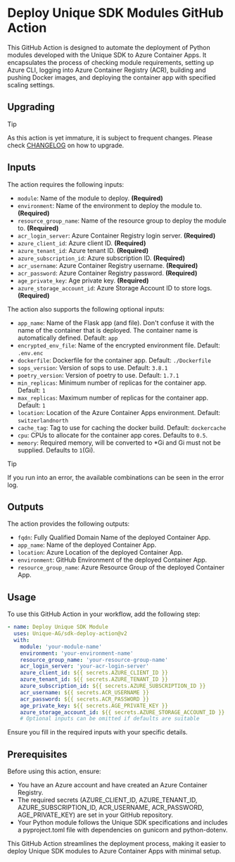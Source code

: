 # Deploy Unique SDK Modules GitHub Action
This GitHub Action is designed to automate the deployment of Python modules developed with the Unique SDK to Azure Container Apps. It encapsulates the process of checking module requirements, setting up Azure CLI, logging into Azure Container Registry (ACR), building and pushing Docker images, and deploying the container app with specified scaling settings.

## Upgrading
> [!TIP]
> As this action is yet immature, it is subject to frequent changes. Please check [CHANGELOG](./CHANGELOG.md) on how to upgrade.

## Inputs
The action requires the following inputs:

* `module`: Name of the module to deploy. **(Required)**
* `environment`: Name of the environment to deploy the module to. **(Required)**
* `resource_group_name`: Name of the resource group to deploy the module to. **(Required)**
* `acr_login_server`: Azure Container Registry login server. **(Required)**
* `azure_client_id`: Azure client ID. **(Required)**
* `azure_tenant_id`: Azure tenant ID. **(Required)**
* `azure_subscription_id`: Azure subscription ID. **(Required)**
* `acr_username`: Azure Container Registry username. **(Required)**
* `acr_password`: Azure Container Registry password. **(Required)**
* `age_private_key`: Age private key. **(Required)**
* `azure_storage_account_id`: Azure Storage Account ID to store logs. **(Required)**

The action also supports the following optional inputs:

* `app_name`: Name of the Flask app (and file). Don't confuse it with the name of the container that is deployed. The container name is automatically defined. Default: `app`
* `encrypted_env_file`: Name of the encrypted environment file. Default: `.env.enc`
* `dockerfile`: Dockerfile for the container app. Default: `./Dockerfile`
* `sops_version`: Version of sops to use. Default: `3.8.1`
* `poetry_version`: Version of poetry to use. Default: `1.7.1`
* `min_replicas`: Minimum number of replicas for the container app. Default: `1`
* `max_replicas`: Maximum number of replicas for the container app. Default: `1`
* `location`: Location of the Azure Container Apps environment. Default: `switzerlandnorth`
* `cache_tag`: Tag to use for caching the docker build. Default: `dockercache`
* `cpu`: CPUs to allocate for the container app cores. Defaults to `0.5`.
* `memory`: Required memory, will be converted to *Gi and Gi must not be supplied. Defaults to `1`(Gi).

> [!TIP]
> If you run into an error, the available combinations can be seen in the error log.

## Outputs
The action provides the following outputs:

* `fqdn`: Fully Qualified Domain Name of the deployed Container App.
* `app_name`: Name of the deployed Container App.
* `location`: Azure Location of the deployed Container App.
* `environment`: GitHub Environment of the deployed Container App.
* `resource_group_name`: Azure Resource Group of the deployed Container App.

## Usage
To use this GitHub Action in your workflow, add the following step:

```yaml
- name: Deploy Unique SDK Module
  uses: Unique-AG/sdk-deploy-action@v2
  with:
    module: 'your-module-name'
    environment: 'your-environment-name'
    resource_group_name: 'your-resource-group-name'
    acr_login_server: 'your-acr-login-server'
    azure_client_id: ${{ secrets.AZURE_CLIENT_ID }}
    azure_tenant_id: ${{ secrets.AZURE_TENANT_ID }}
    azure_subscription_id: ${{ secrets.AZURE_SUBSCRIPTION_ID }}
    acr_username: ${{ secrets.ACR_USERNAME }}
    acr_password: ${{ secrets.ACR_PASSWORD }}
    age_private_key: ${{ secrets.AGE_PRIVATE_KEY }}
    azure_storage_account_id: ${{ secrets.AZURE_STORAGE_ACCOUNT_ID }}
    # Optional inputs can be omitted if defaults are suitable
```

Ensure you fill in the required inputs with your specific details.

## Prerequisites
Before using this action, ensure:

* You have an Azure account and have created an Azure Container Registry.
* The required secrets (AZURE_CLIENT_ID, AZURE_TENANT_ID, AZURE_SUBSCRIPTION_ID, ACR_USERNAME, ACR_PASSWORD, AGE_PRIVATE_KEY) are set in your GitHub repository.
* Your Python module follows the Unique SDK specifications and includes a pyproject.toml file with dependencies on gunicorn and python-dotenv.

This GitHub Action streamlines the deployment process, making it easier to deploy Unique SDK modules to Azure Container Apps with minimal setup.
